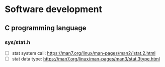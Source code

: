 # Software development

## C programming language

### sys/stat.h

- [ ] stat system call: https://man7.org/linux/man-pages/man2/lstat.2.html
- [ ] stat data type: https://man7.org/linux/man-pages/man3/stat.3type.html
